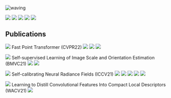![waving](https://capsule-render.vercel.app/api?type=waving&height=200&text=Yoonwoo%20Jeong&fontAlign=60&fontAlignY=40&color=gradient)


<a href="https://medium.com/@yoonwoojeong" target="_blank"><img src="https://img.shields.io/badge/Blog-black?style=plastic&logo=Medium&logoColor=#000000"/></a>
<a href="https://www.facebook.com/profile.php?id=100006918221839" target="_blank"><img src="https://img.shields.io/badge/Facebook-white?style=plastic&logo=Facebook&logoColor=#1877F2"/></a>
<a href="https://www.linkedin.com/in/yoonwoo-jeong-6994ab185/" target="_blank"><img src="https://img.shields.io/badge/LinkedIn-blue?style=plastic&logo=LinkedIn&logoColor=#0A66C2"/></a>
<a href="https://www.linkedin.com/in/yoonwoo-jeong-6994ab185/" target="_blank"><img src="https://img.shields.io/badge/CurriculumVitae-green?style=plastic&logo=Overleaf&logoColor=#47A141"/></a>
<a href="mailto:﻿jyw123822@gmail.com" target="_blank"><img src="https://img.shields.io/badge/Mail-red?style=plastic&logo=Gmail&logoColor=white"/></a>

## Publications 
 <img src="https://img.shields.io/badge/2nd%20Author-silver?style=plastic"/> Fast Point Transformer (CVPR22) <a href="" target="_blank"><img src="https://img.shields.io/badge/Code-black?style=plastic&logo=GitHub&logoColor=#181717"/></a> <a href="" target="_blank"><img src="https://img.shields.io/badge/arXiv-skygreen?style=plastic&logo=arXiv&logoColor=yellow"/></a> <a href="" target="_blank"><img src="https://img.shields.io/badge/Project%20Page-9cf?style=plastic&logo=GitBook&logoColor=#3884FF"/></a> 

<img src="https://img.shields.io/badge/2nd%20Author-silver?style=plastic"/>   Self-supervised Learning of Image Scale and Orientation Estimation (BMVC21) 
<a href="https://github.com/bluedream1121/self-sca-ori" target="_blank"><img src="https://img.shields.io/badge/Code-black?style=plastic&logo=GitHub&logoColor=#181717"/></a> 
<a href="https://arxiv.org/abs/2108.13826" target="_blank"><img src="https://img.shields.io/badge/arXiv-skygreen?style=plastic&logo=arXiv&logoColor=yellow"/></a> 

<img src="https://img.shields.io/badge/1st%20Author-gold?style=plastic"/>  Self-calibrating Neural Radiance Fields (ICCV21) 
<a href="https://github.com/POSTECH-CVLab/SCNeRF" target="_blank"><img src="https://img.shields.io/badge/Code-black?style=plastic&logo=GitHub&logoColor=#181717"/></a> 
<a href="https://arxiv.org/abs/2108.13826" target="_blank"><img src="https://img.shields.io/badge/arXiv-skygreen?style=plastic&logo=arXiv&logoColor=yellow"/></a> 
<a href="https://postech-cvlab.github.io/SCNeRF/" target="_blank"><img src="https://img.shields.io/badge/Project%20Page-9cf?style=plastic&logo=GitBook&logoColor=#3884FF"/></a> 
<a href="https://www.youtube.com/watch?v=wsjx6geduvk" target="_blank"><img src="https://img.shields.io/badge/Quick%20Intro-white?style=plastic&logo=YouTube&logoColor=red"/></a> 
<a href="https://www.youtube.com/watch?v=DDy2DYrW9G0" target="_blank"><img src="https://img.shields.io/badge/Full%20Video-white?style=plastic&logo=YouTube&logoColor=red"/></a> 

<img src="https://img.shields.io/badge/2nd%20Author-silver?style=plastic"/> Learning to Distill Convolutional Features Into Compact Local Descriptors (WACV21) <a href="https://openaccess.thecvf.com/content/WACV2021/papers/Lee_Learning_to_Distill_Convolutional_Features_Into_Compact_Local_Descriptors_WACV_2021_paper.pdf" target="_blank"><img src="https://img.shields.io/badge/arXiv-skygreen?style=plastic&logo=arXiv&logoColor=yellow"/></a> 
